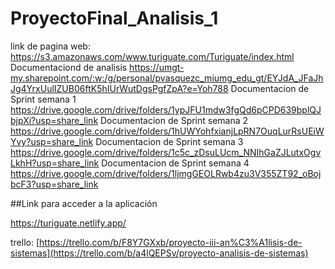 # ProyectoFinal_Analisis_1

link de pagina web: https://s3.amazonaws.com/www.turiguate.com/Turiguate/index.html
Documentaciond de analisis  https://umgt-my.sharepoint.com/:w:/g/personal/pvasquezc_miumg_edu_gt/EYJdA_JFaJhJg4YrxUulIZUB06ftK5hIUrWutDgsPgfZpA?e=Yoh788
Documentacion de Sprint semana 1 https://drive.google.com/drive/folders/1ypJFU1mdw3fgQd6pCPD639bplQJbjpXi?usp=share_link Documentacion de Sprint semana 2 https://drive.google.com/drive/folders/1hUWYohfxianjLpRN7OuqLurRsUEiWYvy?usp=share_link Documentacion de Sprint semana 3 https://drive.google.com/drive/folders/1c5c_zDsuLUcm_NNIhGaZJLutxOgvLkhH?usp=share_link Documentacion de Sprint semana 4 https://drive.google.com/drive/folders/1ljmgGEOLRwb4zu3V355ZT92_oBojbcF3?usp=share_link 


##Link para acceder a la aplicación

https://turiguate.netlify.app/


trello: [https://trello.com/b/F8Y7GXxb/proyecto-iii-an%C3%A1lisis-de-sistemas](https://trello.com/b/a4lQEPSv/proyecto-analisis-de-sistemas)
